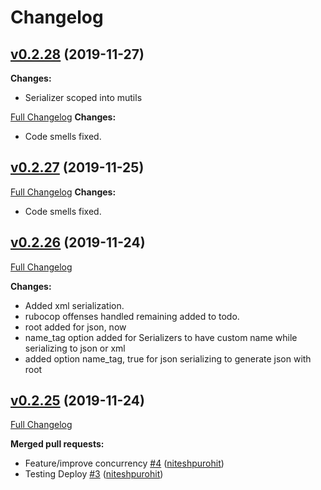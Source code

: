# Changelog
## [v0.2.28](https://github.com/niteshpurohit/mutils/tree/v0.2.28) (2019-11-27)
**Changes:**
- Serializer scoped into mutils

[Full Changelog](https://github.com/niteshpurohit/mutils/compare/v0.2.27...v0.2.28)
**Changes:**
- Code smells fixed.

## [v0.2.27](https://github.com/niteshpurohit/mutils/tree/v0.2.27) (2019-11-25)

[Full Changelog](https://github.com/niteshpurohit/mutils/compare/v0.2.26...v0.2.27)
**Changes:**
- Code smells fixed.

## [v0.2.26](https://github.com/niteshpurohit/mutils/tree/v0.2.26) (2019-11-24)

[Full Changelog](https://github.com/niteshpurohit/mutils/compare/v0.2.25...v0.2.26)

**Changes:**
- Added xml serialization.
- rubocop offenses handled remaining added to todo.
- root added for json, now
- name_tag option added for Serializers to have custom name while serializing to json or xml
- added option name_tag, true for json serializing to generate json with root

## [v0.2.25](https://github.com/niteshpurohit/mutils/tree/v0.2.25) (2019-11-24)

[Full Changelog](https://github.com/niteshpurohit/mutils/compare/885f96959dd3701ac20ed0981b920be753c00db0...v0.2.25)

**Merged pull requests:**

- Feature/improve concurrency [\#4](https://github.com/niteshpurohit/mutils/pull/4) ([niteshpurohit](https://github.com/niteshpurohit))
- Testing Deploy [\#3](https://github.com/niteshpurohit/mutils/pull/3) ([niteshpurohit](https://github.com/niteshpurohit))
